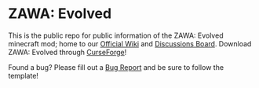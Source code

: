 # ZAWA: Evolved
This is the public repo for public information of the ZAWA: Evolved minecraft mod; home to our [Official Wiki](https://github.com/ZAWA-Evolved/ZAWA/wiki) and [Discussions Board](https://github.com/ZAWA-Evolved/ZAWA/discussions). Download ZAWA: Evolved through [CurseForge](https://www.curseforge.com/minecraft/mc-mods/zawa-evolved)!

Found a bug? Please fill out a [Bug Report](https://github.com/ZAWA-Evolved/ZAWA/issues/new?assignees=&labels=bug&template=bug_report.md&title=%5BBUG%5D+Short+Issue+Description) and be sure to follow the template!
